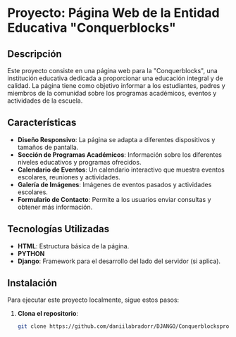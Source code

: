 # Proyecto: Página Web de la Entidad Educativa "Conquerblocks"

## Descripción
Este proyecto consiste en una página web para la "Conquerblocks", una institución educativa dedicada a proporcionar una educación integral y de calidad. La página tiene como objetivo informar a los estudiantes, padres y miembros de la comunidad sobre los programas académicos, eventos y actividades de la escuela.

## Características
- **Diseño Responsivo**: La página se adapta a diferentes dispositivos y tamaños de pantalla.
- **Sección de Programas Académicos**: Información sobre los diferentes niveles educativos y programas ofrecidos.
- **Calendario de Eventos**: Un calendario interactivo que muestra eventos escolares, reuniones y actividades.
- **Galería de Imágenes**: Imágenes de eventos pasados y actividades escolares.
- **Formulario de Contacto**: Permite a los usuarios enviar consultas y obtener más información.

## Tecnologías Utilizadas
- **HTML**: Estructura básica de la página.
- **PYTHON**
- **Django**: Framework para el desarrollo del lado del servidor (si aplica).

## Instalación
Para ejecutar este proyecto localmente, sigue estos pasos:

1. **Clona el repositorio**:

   ```bash
   git clone https://github.com/daniilabradorr/DJANGO/Conquerblocksproject.git
